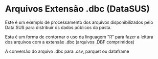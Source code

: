 # Arquivos Extensão .dbc (DataSUS)

Este é um exemplo de processamento dos arquivos disponibilizados
pelo Data SUS para distribuir os dados públicos da pasta.

Esta é um forma de contornar o uso da linguagem "R" para fazer a
leitura dos arquivos com a extensão .dbc (arquivos .DBF comprimidos)

A conversão do arquivo .dbc para .csv, parquet ou dataframe 
